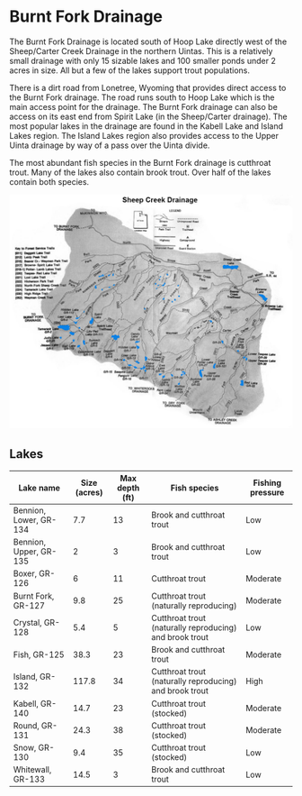 # Burnt Fork Drainage

The Burnt Fork Drainage is located south of Hoop Lake directly west of the Sheep/Carter Creek Drainage in the northern Uintas. This is a relatively small drainage with only 15 sizable lakes and 100 smaller ponds under 2 acres in size. All but a few of the lakes support trout populations.

There is a dirt road from Lonetree, Wyoming that provides direct access to the Burnt Fork drainage. The road runs south to Hoop Lake which is the main access point for the drainage. The Burnt Fork drainage can also be access on its east end from Spirit Lake (in the Sheep/Carter drainage). The most popular lakes in the drainage are found in the Kabell Lake and Island Lakes region. The Island Lakes region also provides access to the Upper Uinta drainage by way of a pass over the Uinta divide.

The most abundant fish species in the Burnt Fork drainage is cutthroat trout. Many of the lakes also contain brook trout. Over half of the lakes contain both species.

![Burnt Fork Drainage Map](sheep-creek-drainage.jpg)

## Lakes

| Lake name | Size (acres) | Max depth (ft) | Fish species | Fishing pressure |
|-----------|--------------|----------------|--------------|------------------|
| Bennion, Lower, GR-134 | 7.7 | 13 | Brook and cutthroat trout | Low |
| Bennion, Upper, GR-135 | 2 | 3 | Brook and cutthroat trout | Low |
| Boxer, GR-126 | 6 | 11 | Cutthroat trout | Moderate |
| Burnt Fork, GR-127 | 9.8 | 25 | Cutthroat trout (naturally reproducing) | Moderate |
| Crystal, GR-128 | 5.4 | 5 | Cutthroat trout (naturally reproducing) and brook trout | Low |
| Fish, GR-125 | 38.3 | 23 | Brook and cutthroat trout | Moderate |
| Island, GR-132 | 117.8 | 34 | Cutthroat trout (naturally reproducing) and brook trout | High |
| Kabell, GR-140 | 14.7 | 23 | Cutthroat trout (stocked) | Moderate |
| Round, GR-131 | 24.3 | 38 | Cutthroat trout (stocked) | Moderate |
| Snow, GR-130 | 9.4 | 35 | Cutthroat trout (stocked) | Low |
| Whitewall, GR-133 | 14.5 | 3 | Brook and cutthroat trout | Low |